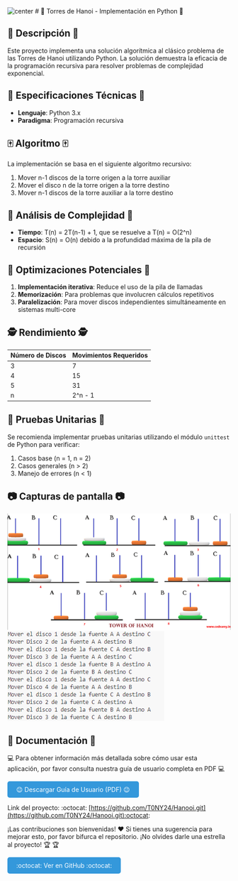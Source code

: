 <img alt="center" src="https://user-images.githubusercontent.com/74038190/212257472-08e52665-c503-4bd9-aa20-f5a4dae769b5.gif"  width="100">
# 🏰 Torres de Hanoi - Implementación en Python 🏰 

## :newspaper: Descripción :newspaper:

Este proyecto implementa una solución algorítmica al clásico problema de las Torres de Hanoi utilizando Python. La solución demuestra la eficacia de la programación recursiva para resolver problemas de complejidad exponencial.

## :japanese_castle: Especificaciones Técnicas :japanese_castle:

- **Lenguaje**: Python 3.x
- **Paradigma**: Programación recursiva


## :mahjong: Algoritmo :mahjong:

La implementación se basa en el siguiente algoritmo recursivo:

1. Mover n-1 discos de la torre origen a la torre auxiliar
2. Mover el disco n de la torre origen a la torre destino
3. Mover n-1 discos de la torre auxiliar a la torre destino

## :mount_fuji: Análisis de Complejidad :mount_fuji:
 
- **Tiempo**: T(n) = 2T(n-1) + 1, que se resuelve a T(n) = O(2^n)
- **Espacio**: S(n) = O(n) debido a la profundidad máxima de la pila de recursión

## 🚀 Optimizaciones Potenciales 🚀

1. **Implementación iterativa**: Reduce el uso de la pila de llamadas
2. **Memorización**: Para problemas que involucren cálculos repetitivos
3. **Paralelización**: Para mover discos independientes simultáneamente en sistemas multi-core

## :detective: Rendimiento :detective:

| Número de Discos | Movimientos Requeridos |
|-------------------|------------------------|
| 3                 | 7                      |
| 4                 | 15                     |
| 5                 | 31                     |
| n                 | 2^n - 1                |

## :kimono: Pruebas Unitarias :kimono:

Se recomienda implementar pruebas unitarias utilizando el módulo `unittest` de Python para verificar:

1. Casos base (n = 1, n = 2)
2. Casos generales (n > 2)
3. Manejo de errores (n < 1)

## :camera: Capturas de pantalla :camera:

<img src="img/Torre2.png" alt="Captura de pantalla 1" style="max-width: 100%;">
<img src="img/Torre1.png" alt="Captura de pantalla 1" style="max-width: 100%;">

## :confetti_ball: Documentación :confetti_ball:

:computer: Para obtener información más detallada sobre cómo usar esta aplicación, por favor consulta nuestra guía de usuario completa en PDF :computer:

<a href="img/Hannoi.pdf" class="button" style="display: inline-block; padding: 10px 20px; background-color: #3498db; color: white; text-decoration: none; border-radius: 5px; transition: background-color 0.3s;"> :wink: Descargar Guía de Usuario (PDF) :wink: </a>

Link del proyecto: :octocat: [https://github.com/T0NY24/Hanooi.git](https://github.com/T0NY24/Hanooi.git):octocat:


¡Las contribuciones son bienvenidas! :hearts: Si tienes una sugerencia para mejorar esto, por favor bifurca el repositorio. ¡No olvides darle una estrella al proyecto! :trophy: :trophy:

<a href="https://github.com/T0NY24/Hanooi.git" class="button" style="display: inline-block; padding: 10px 20px; background-color: #3498db; color: white; text-decoration: none; border-radius: 5px; transition: background-color 0.3s;">:octocat: Ver en GitHub :octocat: </a>
